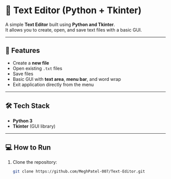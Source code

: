 # 📝 Text Editor (Python + Tkinter)

A simple **Text Editor** built using **Python and Tkinter**.  
It allows you to create, open, and save text files with a basic GUI.

---

## 🚀 Features
- Create a **new file**  
- Open existing `.txt` files  
- Save files  
- Basic GUI with **text area**, **menu bar**, and word wrap  
- Exit application directly from the menu  

---

## 🛠️ Tech Stack
- **Python 3**  
- **Tkinter** (GUI library)  

---

## 💻 How to Run
1. Clone the repository:
   ```bash
   git clone https://github.com/MeghPatel-007/Text-Editor.git
